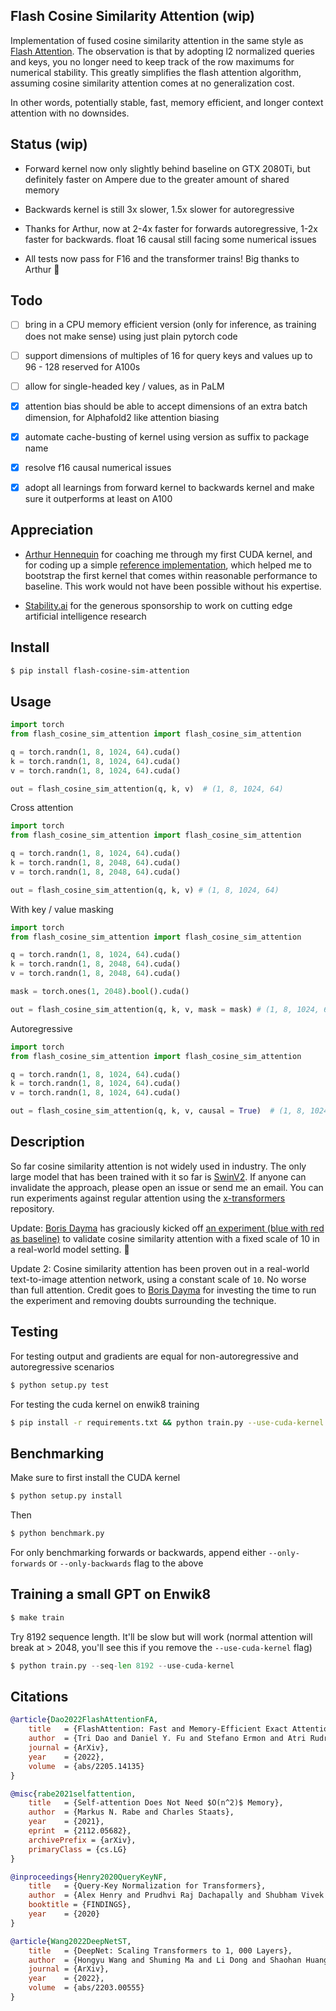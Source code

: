 ## Flash Cosine Similarity Attention (wip)

Implementation of fused cosine similarity attention in the same style as <a href="https://arxiv.org/abs/2205.14135">Flash Attention</a>. The observation is that by adopting l2 normalized queries and keys, you no longer need to keep track of the row maximums for numerical stability. This greatly simplifies the flash attention algorithm, assuming cosine similarity attention comes at no generalization cost.

In other words, potentially stable, fast, memory efficient, and longer context attention with no downsides.

## Status (wip)

- Forward kernel now only slightly behind baseline on GTX 2080Ti, but definitely faster on Ampere due to the greater amount of shared memory

- Backwards kernel is still 3x slower, 1.5x slower for autoregressive

- Thanks for Arthur, now at 2-4x faster for forwards autoregressive, 1-2x faster for backwards. float 16 causal still facing some numerical issues

- All tests now pass for F16 and the transformer trains! Big thanks to Arthur 🙏

## Todo

- [ ] bring in a CPU memory efficient version (only for inference, as training does not make sense) using just plain pytorch code
- [ ] support dimensions of multiples of 16 for query keys and values up to 96 - 128 reserved for A100s
- [ ] allow for single-headed key / values, as in PaLM

- [x] attention bias should be able to accept dimensions of an extra batch dimension, for Alphafold2 like attention biasing
- [x] automate cache-busting of kernel using version as suffix to package name
- [x] resolve f16 causal numerical issues
- [x] adopt all learnings from forward kernel to backwards kernel and make sure it outperforms at least on A100

## Appreciation

- <a href="https://github.com/ahennequ">Arthur Hennequin</a> for coaching me through my first CUDA kernel, and for coding up a simple <a href="https://github.com/ahennequ/pytorch-custom-mma">reference implementation</a>, which helped me to bootstrap the first kernel that comes within reasonable performance to baseline. This work would not have been possible without his expertise.

- <a href="https://stability.ai/">Stability.ai</a> for the generous sponsorship to work on cutting edge artificial intelligence research

## Install

```bash
$ pip install flash-cosine-sim-attention
```

## Usage

```python
import torch
from flash_cosine_sim_attention import flash_cosine_sim_attention

q = torch.randn(1, 8, 1024, 64).cuda()
k = torch.randn(1, 8, 1024, 64).cuda()
v = torch.randn(1, 8, 1024, 64).cuda()

out = flash_cosine_sim_attention(q, k, v)  # (1, 8, 1024, 64)
```

Cross attention

```python
import torch
from flash_cosine_sim_attention import flash_cosine_sim_attention

q = torch.randn(1, 8, 1024, 64).cuda()
k = torch.randn(1, 8, 2048, 64).cuda()
v = torch.randn(1, 8, 2048, 64).cuda()

out = flash_cosine_sim_attention(q, k, v) # (1, 8, 1024, 64)
```

With key / value masking

```python
import torch
from flash_cosine_sim_attention import flash_cosine_sim_attention

q = torch.randn(1, 8, 1024, 64).cuda()
k = torch.randn(1, 8, 2048, 64).cuda()
v = torch.randn(1, 8, 2048, 64).cuda()

mask = torch.ones(1, 2048).bool().cuda()

out = flash_cosine_sim_attention(q, k, v, mask = mask) # (1, 8, 1024, 64)
```

Autoregressive

```python
import torch
from flash_cosine_sim_attention import flash_cosine_sim_attention

q = torch.randn(1, 8, 1024, 64).cuda()
k = torch.randn(1, 8, 1024, 64).cuda()
v = torch.randn(1, 8, 1024, 64).cuda()

out = flash_cosine_sim_attention(q, k, v, causal = True)  # (1, 8, 1024, 64)
```

## Description

So far cosine similarity attention is not widely used in industry. The only large model that has been trained with it so far is <a href="https://arxiv.org/abs/2111.09883">SwinV2</a>. If anyone can invalidate the approach, please open an issue or send me an email. You can run experiments against regular attention using the <a href="https://github.com/lucidrains/x-transformers#grouped-query-key-l2-normalization">x-transformers</a> repository.

Update: <a href="https://github.com/borisdayma">Boris Dayma</a> has graciously kicked off <a href="https://wandb.ai/dalle-mini/dalle-mini/reports/Fix-Swin-v2--VmlldzoyNDA4Mzc3">an experiment (blue with red as baseline)</a> to validate cosine similarity attention with a fixed scale of 10 in a real-world model setting. 🙏

Update 2: Cosine similarity attention has been proven out in a real-world text-to-image attention network, using a constant scale of `10`. No worse than full attention. Credit goes to <a href="https://github.com/borisdayma">Boris Dayma</a> for investing the time to run the experiment and removing doubts surrounding the technique.

## Testing

For testing output and gradients are equal for non-autoregressive and autoregressive scenarios

```bash
$ python setup.py test
```

For testing the cuda kernel on enwik8 training

```bash
$ pip install -r requirements.txt && python train.py --use-cuda-kernel
```

## Benchmarking

Make sure to first install the CUDA kernel

```python
$ python setup.py install
```

Then

```python
$ python benchmark.py
```

For only benchmarking forwards or backwards, append either `--only-forwards` or `--only-backwards` flag to the above

## Training a small GPT on Enwik8

```bash
$ make train
```

Try 8192 sequence length. It'll be slow but will work (normal attention will break at > 2048, you'll see this if you remove the `--use-cuda-kernel` flag)

```python
$ python train.py --seq-len 8192 --use-cuda-kernel
```

## Citations

```bibtex
@article{Dao2022FlashAttentionFA,
    title   = {FlashAttention: Fast and Memory-Efficient Exact Attention with IO-Awareness},
    author  = {Tri Dao and Daniel Y. Fu and Stefano Ermon and Atri Rudra and Christopher R'e},
    journal = {ArXiv},
    year    = {2022},
    volume  = {abs/2205.14135}
}
```

```bibtex
@misc{rabe2021selfattention,
    title   = {Self-attention Does Not Need $O(n^2)$ Memory}, 
    author  = {Markus N. Rabe and Charles Staats},
    year    = {2021},
    eprint  = {2112.05682},
    archivePrefix = {arXiv},
    primaryClass = {cs.LG}
}
```

```bibtex
@inproceedings{Henry2020QueryKeyNF,
    title   = {Query-Key Normalization for Transformers},
    author  = {Alex Henry and Prudhvi Raj Dachapally and Shubham Vivek Pawar and Yuxuan Chen},
    booktitle = {FINDINGS},
    year    = {2020}
}
```

```bibtex
@article{Wang2022DeepNetST,
    title   = {DeepNet: Scaling Transformers to 1, 000 Layers},
    author  = {Hongyu Wang and Shuming Ma and Li Dong and Shaohan Huang and Dongdong Zhang and Furu Wei},
    journal = {ArXiv},
    year    = {2022},
    volume  = {abs/2203.00555}
}
```
